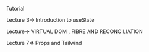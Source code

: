 Tutorial

Lecture 3=> Introduction to useState

Lecture=> VIRTUAL DOM , FIBRE AND RECONCILIATION

Lecture 7=> Props and Tailwind

